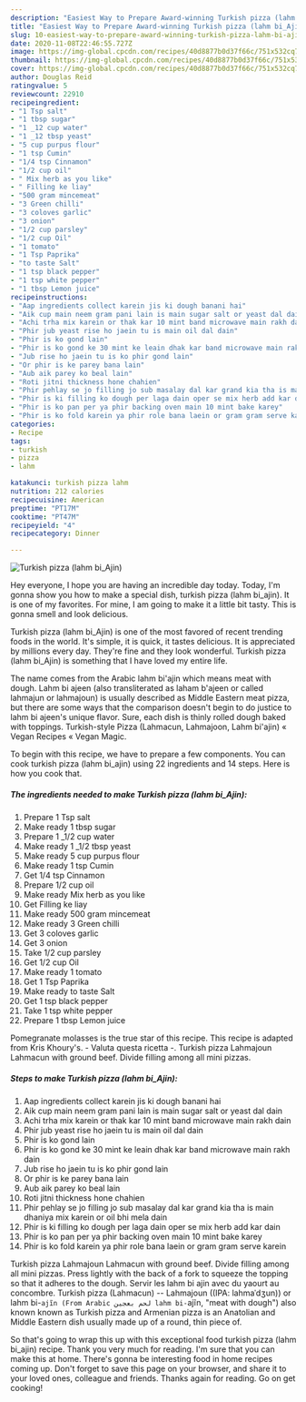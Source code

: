 ```yaml
---
description: "Easiest Way to Prepare Award-winning Turkish pizza (lahm bi_Ajin)"
title: "Easiest Way to Prepare Award-winning Turkish pizza (lahm bi_Ajin)"
slug: 10-easiest-way-to-prepare-award-winning-turkish-pizza-lahm-bi-ajin
date: 2020-11-08T22:46:55.727Z
image: https://img-global.cpcdn.com/recipes/40d8877b0d37f66c/751x532cq70/turkish-pizza-lahm-bi_ajin-recipe-main-photo.jpg
thumbnail: https://img-global.cpcdn.com/recipes/40d8877b0d37f66c/751x532cq70/turkish-pizza-lahm-bi_ajin-recipe-main-photo.jpg
cover: https://img-global.cpcdn.com/recipes/40d8877b0d37f66c/751x532cq70/turkish-pizza-lahm-bi_ajin-recipe-main-photo.jpg
author: Douglas Reid
ratingvalue: 5
reviewcount: 22910
recipeingredient:
- "1 Tsp salt"
- "1 tbsp sugar"
- "1 _12 cup water"
- "1 _12 tbsp yeast"
- "5 cup purpus flour"
- "1 tsp Cumin"
- "1/4 tsp Cinnamon"
- "1/2 cup oil"
- " Mix herb as you like"
- " Filling ke liay"
- "500 gram mincemeat"
- "3 Green chilli"
- "3 coloves garlic"
- "3 onion"
- "1/2 cup parsley"
- "1/2 cup Oil"
- "1 tomato"
- "1 Tsp Paprika"
- "to taste Salt"
- "1 tsp black pepper"
- "1 tsp white pepper"
- "1 tbsp Lemon juice"
recipeinstructions:
- "Aap ingredients collect karein jis ki dough banani hai"
- "Aik cup main neem gram pani lain is main sugar salt or yeast dal dain"
- "Achi trha mix karein or thak kar 10 mint band microwave main rakh dain"
- "Phir jub yeast rise ho jaein tu is main oil dal dain"
- "Phir is ko gond lain"
- "Phir is ko gond ke 30 mint ke leain dhak kar band microwave main rakh dain"
- "Jub rise ho jaein tu is ko phir gond lain"
- "Or phir is ke parey bana lain"
- "Aub aik parey ko beal lain"
- "Roti jitni thickness hone chahien"
- "Phir pehlay se jo filling jo sub masalay dal kar grand kia tha is main dhaniya mix karein or oil bhi mela dain"
- "Phir is ki filling ko dough per laga dain oper se mix herb add kar dain"
- "Phir is ko pan per ya phir backing oven main 10 mint bake karey"
- "Phir is ko fold karein ya phir role bana laein or gram gram serve karein"
categories:
- Recipe
tags:
- turkish
- pizza
- lahm

katakunci: turkish pizza lahm 
nutrition: 212 calories
recipecuisine: American
preptime: "PT17M"
cooktime: "PT47M"
recipeyield: "4"
recipecategory: Dinner

---
```



![Turkish pizza (lahm bi_Ajin)](https://img-global.cpcdn.com/recipes/40d8877b0d37f66c/751x532cq70/turkish-pizza-lahm-bi_ajin-recipe-main-photo.jpg)

Hey everyone, I hope you are having an incredible day today. Today, I'm gonna show you how to make a special dish, turkish pizza (lahm bi_ajin). It is one of my favorites. For mine, I am going to make it a little bit tasty. This is gonna smell and look delicious.

Turkish pizza (lahm bi_Ajin) is one of the most favored of recent trending foods in the world. It's simple, it is quick, it tastes delicious. It is appreciated by millions every day. They're fine and they look wonderful. Turkish pizza (lahm bi_Ajin) is something that I have loved my entire life.

The name comes from the Arabic lahm bi&#39;ajin which means meat with dough. Lahm bi ajeen (also transliterated as laham b&#39;ajeen or called lahmajun or lahmajoun) is usually described as Middle Eastern meat pizza, but there are some ways that the comparison doesn&#39;t begin to do justice to lahm bi ajeen&#39;s unique flavor. Sure, each dish is thinly rolled dough baked with toppings. Turkish-style Pizza (Lahmacun, Lahmajoon, Lahm bi&#39;ajin) « Vegan Recipes « Vegan Magic.


To begin with this recipe, we have to prepare a few components. You can cook turkish pizza (lahm bi_ajin) using 22 ingredients and 14 steps. Here is how you cook that.

<!--inarticleads1-->

##### The ingredients needed to make Turkish pizza (lahm bi_Ajin):

1. Prepare 1 Tsp salt
1. Make ready 1 tbsp sugar
1. Prepare 1 _1/2 cup water
1. Make ready 1 _1/2 tbsp yeast
1. Make ready 5 cup purpus flour
1. Make ready 1 tsp Cumin
1. Get 1/4 tsp Cinnamon
1. Prepare 1/2 cup oil
1. Make ready  Mix herb as you like
1. Get  Filling ke liay
1. Make ready 500 gram mincemeat
1. Make ready 3 Green chilli
1. Get 3 coloves garlic
1. Get 3 onion
1. Take 1/2 cup parsley
1. Get 1/2 cup Oil
1. Make ready 1 tomato
1. Get 1 Tsp Paprika
1. Make ready to taste Salt
1. Get 1 tsp black pepper
1. Take 1 tsp white pepper
1. Prepare 1 tbsp Lemon juice


Pomegranate molasses is the true star of this recipe. This recipe is adapted from Kris Khoury&#39;s. - Valuta questa ricetta -. Turkish pizza Lahmajoun Lahmacun with ground beef. Divide filling among all mini pizzas. 

<!--inarticleads2-->

##### Steps to make Turkish pizza (lahm bi_Ajin):

1. Aap ingredients collect karein jis ki dough banani hai
1. Aik cup main neem gram pani lain is main sugar salt or yeast dal dain
1. Achi trha mix karein or thak kar 10 mint band microwave main rakh dain
1. Phir jub yeast rise ho jaein tu is main oil dal dain
1. Phir is ko gond lain
1. Phir is ko gond ke 30 mint ke leain dhak kar band microwave main rakh dain
1. Jub rise ho jaein tu is ko phir gond lain
1. Or phir is ke parey bana lain
1. Aub aik parey ko beal lain
1. Roti jitni thickness hone chahien
1. Phir pehlay se jo filling jo sub masalay dal kar grand kia tha is main dhaniya mix karein or oil bhi mela dain
1. Phir is ki filling ko dough per laga dain oper se mix herb add kar dain
1. Phir is ko pan per ya phir backing oven main 10 mint bake karey
1. Phir is ko fold karein ya phir role bana laein or gram gram serve karein


Turkish pizza Lahmajoun Lahmacun with ground beef. Divide filling among all mini pizzas. Press lightly with the back of a fork to squeeze the topping so that it adheres to the dough. Servir les lahm bi ajin avec du yaourt au concombre. Turkish pizza (Lahmacun) -- Lahmajoun ((IPA: lahmaˈdʒun)) or lahm bi-`ajĩn (From Arabic لحم بعجين lahm bi-`ajĩn, &#34;meat with dough&#34;) also known known as Turkish pizza and Armenian pizza is an Anatolian and Middle Eastern dish usually made up of a round, thin piece of. 

So that's going to wrap this up with this exceptional food turkish pizza (lahm bi_ajin) recipe. Thank you very much for reading. I'm sure that you can make this at home. There's gonna be interesting food in home recipes coming up. Don't forget to save this page on your browser, and share it to your loved ones, colleague and friends. Thanks again for reading. Go on get cooking!
